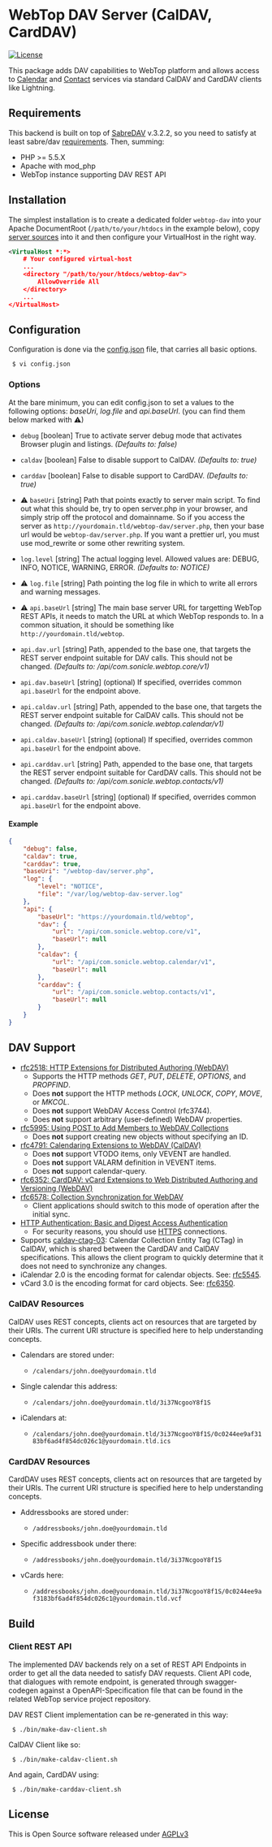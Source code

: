 # WebTop DAV Server (CalDAV, CardDAV)

[![License](https://img.shields.io/badge/license-AGPLv3-blue.svg)](https://www.gnu.org/licenses/agpl-3.0.txt)

This package adds DAV capabilities to WebTop platform and allows access to [Calendar](https://github.com/sonicle-webtop/webtop-calendar) and [Contact](https://github.com/sonicle-webtop/webtop-contacts) services via standard CalDAV and CardDAV clients like Lightning.

## Requirements

This backend is built on top of [SabreDAV](http://sabre.io/) v.3.2.2, so you need to satisfy at least sabre/dav [requirements](http://sabre.io/dav/install/).
Then, summing:

* PHP >= 5.5.X
* Apache with mod_php
* WebTop instance supporting DAV REST API

## Installation

The simplest installation is to create a dedicated folder `webtop-dav` into your Apache DocumentRoot (`/path/to/your/htdocs` in the example below), copy [server sources](./src) into it and then configure your VirtualHost in the right way.

```xml
<VirtualHost *:*>
	# Your configured virtual-host
	...
	<directory "/path/to/your/htdocs/webtop-dav">
		AllowOverride All
	</directory>
	...
</VirtualHost>
```

## Configuration

Configuration is done via the [config.json](./src/config.json) file, that carries all basic options.

```shell
 $ vi config.json
```

### Options

At the bare minimum, you can edit config.json to set a values to the following options: *baseUri*, *log.file* and *api.baseUrl*. (you can find them below marked with &#9888;)

* `debug` \[boolean]
  True to activate server debug mode that activates Browser plugin and listings. *(Defaults to: false)*

* `caldav` \[boolean]
  False to disable support to CalDAV. *(Defaults to: true)*

* `carddav` \[boolean]
  False to disable support to CardDAV. *(Defaults to: true)*

* &#9888; `baseUri` \[string]
  Path that points exactly to server main script. To find out what this should be, try to open server.php in your browser, and simply strip off the protocol and domainname.
  So if you access the server as `http://yourdomain.tld/webtop-dav/server.php`, then your base url would be `webtop-dav/server.php`.
  If you want a prettier url, you must use mod_rewrite or some other rewriting system.

* `log.level` \[string]
  The actual logging level. Allowed values are: DEBUG, INFO, NOTICE, WARNING, ERROR. *(Defaults to: NOTICE)*

* &#9888; `log.file` \[string]
  Path pointing the log file in which to write all errors and warning messages.

* &#9888; `api.baseUrl` \[string]
  The main base server URL for targetting WebTop REST APIs, it needs to match the URL at which WebTop responds to.
  In a common situation, it should be something like `http://yourdomain.tld/webtop`.

* `api.dav.url` \[string]
  Path, appended to the base one, that targets the REST server endpoint suitable for DAV calls. This should not be changed. *(Defaults to: /api/com.sonicle.webtop.core/v1)*

* `api.dav.baseUrl` \[string] (optional)
  If specified, overrides common `api.baseUrl` for the endpoint above.

* `api.caldav.url` \[string]
  Path, appended to the base one, that targets the REST server endpoint suitable for CalDAV calls. This should not be changed. *(Defaults to: /api/com.sonicle.webtop.calendar/v1)*

* `api.caldav.baseUrl` \[string] (optional)
  If specified, overrides common `api.baseUrl` for the endpoint above.

* `api.carddav.url` \[string]
  Path, appended to the base one, that targets the REST server endpoint suitable for CardDAV calls. This should not be changed. *(Defaults to: /api/com.sonicle.webtop.contacts/v1)*

* `api.carddav.baseUrl` \[string] (optional)
  If specified, overrides common `api.baseUrl` for the endpoint above.

#### Example

```json
{
	"debug": false,
	"caldav": true,
	"carddav": true,
	"baseUri": "/webtop-dav/server.php",
	"log": {
		"level": "NOTICE",
		"file": "/var/log/webtop-dav-server.log"
	},
	"api": {
		"baseUrl": "https://yourdomain.tld/webtop",
		"dav": {
			"url": "/api/com.sonicle.webtop.core/v1",
			"baseUrl": null
		},
		"caldav": {
			"url": "/api/com.sonicle.webtop.calendar/v1",
			"baseUrl": null
		},
		"carddav": {
			"url": "/api/com.sonicle.webtop.contacts/v1",
			"baseUrl": null
		}
	}
}
```

## DAV Support

* [rfc2518: HTTP Extensions for Distributed Authoring (WebDAV)](https://tools.ietf.org/html/rfc2518)
  * Supports the HTTP methods *GET*, *PUT*, *DELETE*, *OPTIONS*, and *PROPFIND*.
  * Does **not** support the HTTP methods *LOCK*, *UNLOCK*, *COPY*, *MOVE*, or *MKCOL*.
  * Does **not** support WebDAV Access Control (rfc3744).
  * Does **not** support arbitrary (user-defined) WebDAV properties.
* [rfc5995: Using POST to Add Members to WebDAV Collections](https://www.ietf.org/rfc/rfc5995.txt)
  * Does **not** support creating new objects without specifying an ID.
* [rfc4791: Calendaring Extensions to WebDAV (CalDAV)](https://tools.ietf.org/html/rfc4791)
  * Does **not** support VTODO items, only VEVENT are handled.
  * Does **not** support VALARM definition in VEVENT items.
  * Does **not** support calendar-query.
* [rfc6352: CardDAV: vCard Extensions to Web Distributed Authoring and Versioning (WebDAV)](https://tools.ietf.org/html/rfc6352)
* [rfc6578: Collection Synchronization for WebDAV](https://tools.ietf.org/html/rfc6578)
  * Client applications should switch to this mode of operation after the initial sync.
* [HTTP Authentication: Basic and Digest Access Authentication](https://tools.ietf.org/html/rfc2617)
  * For security reasons, you should use [HTTPS](https://en.wikipedia.org/wiki/HTTPS) connections.
* Supports [caldav-ctag-03](https://github.com/apple/ccs-calendarserver/blob/master/doc/Extensions/caldav-ctag.txt): Calendar Collection Entity Tag (CTag) in CalDAV, which is shared between the CardDAV and CalDAV specifications. This allows the client program to quickly determine that it does not need to synchronize any changes.
* iCalendar 2.0 is the encoding format for calendar objects. See: [rfc5545](https://tools.ietf.org/html/rfc5545).
* vCard 3.0 is the encoding format for card objects. See: [rfc6350](https://tools.ietf.org/html/rfc6350).

### CalDAV Resources

CalDAV uses REST concepts, clients act on resources that are targeted by their URIs. The current URI structure is specified here to help understanding concepts.

* Calendars are stored under:
  * `/calendars/john.doe@yourdomain.tld`

* Single calendar this address:
  * `/calendars/john.doe@yourdomain.tld/3i37NcgooY8f1S`

* iCalendars at:
  * `/calendars/john.doe@yourdomain.tld/3i37NcgooY8f1S/0c0244ee9af3183bf6ad4f854dc026c1@yourdomain.tld.ics`

### CardDAV Resources

CardDAV uses REST concepts, clients act on resources that are targeted by their URIs. The current URI structure is specified here to help understanding concepts.

* Addressbooks are stored under:
  * `/addressbooks/john.doe@yourdomain.tld`

* Specific addressbook under there:
  * `/addressbooks/john.doe@yourdomain.tld/3i37NcgooY8f1S`

* vCards here:
  * `/addressbooks/john.doe@yourdomain.tld/3i37NcgooY8f1S/0c0244ee9af3183bf6ad4f854dc026c1@yourdomain.tld.vcf`

## Build

### Client REST API

The implemented DAV backends rely on a set of REST API Endpoints in order to get all the data needed to satisfy DAV requests. Client API code, that dialogues with remote endpoint, is generated through swagger-codegen against a OpenAPI-Specification file that can be found in the related WebTop service project repository.

DAV REST Client implementation can be re-generated in this way:
```shell
 $ ./bin/make-dav-client.sh
```
CalDAV Client like so:
```shell
 $ ./bin/make-caldav-client.sh
```
And again, CardDAV using:
```shell
 $ ./bin/make-carddav-client.sh
```

## License

This is Open Source software released under [AGPLv3](./LICENSE)